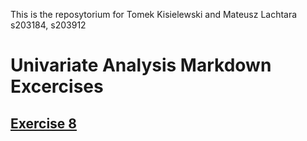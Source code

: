 This is the reposytorium for Tomek Kisielewski and Mateusz Lachtara
s203184, s203912
# Univariate Analysis Markdown Excercises
## [Exercise 8](https://github.com/Tomeksigma/pandas_exercises/blob/main/Exercise8.ipynb)
